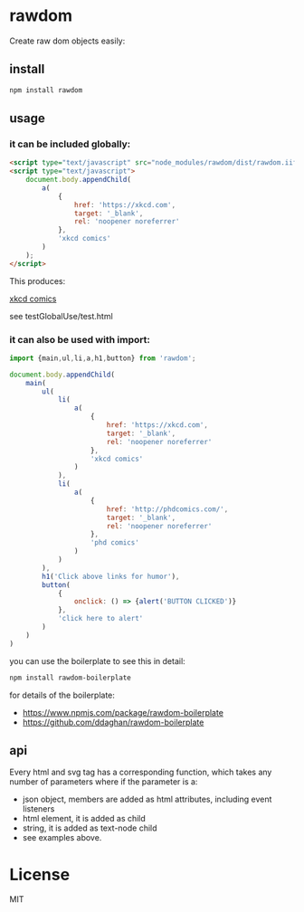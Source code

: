 # rawdom

Create raw dom objects easily:

## install

```sh
npm install rawdom
```

## usage

### it can be included globally:

```html
<script type="text/javascript" src="node_modules/rawdom/dist/rawdom.iife.js"></script>
<script type="text/javascript">
    document.body.appendChild(
        a(
            {
                href: 'https://xkcd.com',
                target: '_blank',
                rel: 'noopener noreferrer'
            },
            'xkcd comics'
        )
    );
</script>
```

This produces:

<a href="https://xkcd.com" target="_blank" rel="noopener noreferrer">xkcd comics</a>

see testGlobalUse/test.html

### it can also be used with import:

```javascript
import {main,ul,li,a,h1,button} from 'rawdom';

document.body.appendChild(
    main(
        ul(
            li(
                a(
                    {
                        href: 'https://xkcd.com',
                        target: '_blank',
                        rel: 'noopener noreferrer'
                    },
                    'xkcd comics'
                )
            ),
            li(
                a(
                    {
                        href: 'http://phdcomics.com/',
                        target: '_blank',
                        rel: 'noopener noreferrer'
                    },
                    'phd comics'
                )
            )
        ),
        h1('Click above links for humor'),
        button(
            {
                onclick: () => {alert('BUTTON CLICKED')}
            },
            'click here to alert'
        )
    )
)

```

you can use the boilerplate to see this in detail:
```sh
npm install rawdom-boilerplate
```

for details of the boilerplate:

- https://www.npmjs.com/package/rawdom-boilerplate
- https://github.com/ddaghan/rawdom-boilerplate

## api

Every html and svg tag has a corresponding function, which takes any number of parameters where if the parameter is a:
- json object, members are added as html attributes, including event listeners
- html element, it is added as child
- string, it is added as text-node child
- see examples above.

# License

MIT